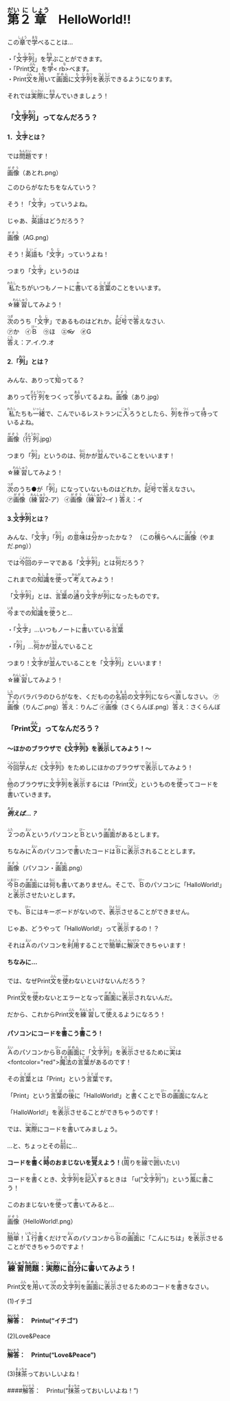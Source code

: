 # <ruby><rb>第<rb><rt>だい</rt></ruby><ruby><rb>２<rb><rt>に</rt></ruby><ruby><rb>章<rb><rt>しょう</rt></ruby>　HelloWorld!!
この<ruby><rb>章<rb><rt>しょう</rt></ruby>で<ruby><rb>学<rb><rt>まな</rt></ruby>べることは…

・「<ruby><rb>文字<rb><rt>もじ</rt></ruby><ruby><rb>列<rb><rt>れつ</rt></ruby>」を<ruby><rb>学</rb><rt>まな</rt></ruby>ぶことができます。  
・「Print<ruby><rb>文<rb><rt>ぶん</rt></ruby>」を<ruby><rb>学<  rb><rt>まな</rt></ruby>べます。  
・Print<ruby><rb>文<rb><rt>ぶん</rt></ruby>を<ruby><rb>用<rb><rt>もち</rt></ruby>いて<ruby><rb>画面<rb><rt>がめん</rt></ruby>に<ruby><rb>文字<rb><rt>もじ</rt></ruby><ruby><rb>列<rb><rt>れつ</rt></ruby>を<ruby><rb>表示<rb><rt>ひょうじ</rt></ruby>できるようになります。

それでは<ruby><rb>実際<rb><rt>じっさい</rt></ruby>に<ruby><rb>学<rb><rt>まな</rt></ruby>んでいきましょう！

### 「<ruby><rb>文字<rb><rt>もじ</rt></ruby><ruby><rb>列<rb><rt>れつ</rt></ruby>」ってなんだろう？
#### 1．<ruby><rb>文字<rb><rt>もじ</rt></ruby>とは？
では<ruby><rb>問題<rb><rt>もんだい</rt></ruby>です！

<ruby><rb>画像<rb><rt>がぞう</rt></ruby>（あとれ.png）


このひらがなたちをなんていう？

そう！「<ruby><rb>文字<rb><rt>もじ</rt></ruby>」っていうよね。

じゃあ、<ruby><rb>英語<rb><rt>えいご</rt></ruby>はどうだろう？

<ruby><rb>画像<rb><rt>がぞう</rt></ruby>（AG.png）

そう！<ruby><rb>英語<rb><rt>えいご</rt></ruby>も「<ruby><rb>文字<rb><rt>もじ</rt></ruby>」っていうよね！

つまり「<ruby><rb>文字<rb><rt>もじ</rt></ruby>」というのは

<ruby><rb>私<rb><rt>わたし</rt></ruby>たちがいつもノートに<ruby><rb>書<rb><rt>か</rt></ruby>いてる<ruby><rb>言葉<rb><rt>ことば</rt></ruby>のことをいいます。

☆<ruby><rb>練習<rb><rt>れんしゅう</rt></ruby>してみよう！

<ruby><rb>次<rb><rt>つぎ</rt></ruby>のうち「<ruby><rb>文字<rb><rt>もじ</rt></ruby>」であるものはどれか。<ruby><rb>記号<rb><rt>きごう</rt></ruby>で<ruby><rb>答<rb><rt>こた</rt></ruby>えなさい.  
㋐か　㋑<ruby><rb>Ｂ<rb><rt>びー</rt></ruby>　㋒ほ　㋓:eyeglasses:　㋔G  
<ruby><rb>答<rb><rt>こた</rt></ruby>え：ア.イ.ウ.オ　

#### 2.「<ruby><rb>列<rb><rt>れつ</rt></ruby>」とは？
みんな、ありって<ruby><rb>知<rb><rt>し</rt></ruby>ってる？

ありって<ruby><rb>行列<rb><rt>ぎょうれつ</rt></ruby>をつくって<ruby><rb>歩<rb><rt>ある</rt></ruby>いてるよね。<ruby><rb>画像<rb><rt>がぞう</rt></ruby>（あり.jpg）

<ruby><rb>私<rb><rt>わたし</rt></ruby>たちも<ruby><rb>一緒<rb><rt>いっしょ</rt></ruby>で、こんでいるレストランに<ruby><rb>入<rb><rt>にゅう</rt></ruby>ろうとしたら、<ruby><rb>列<rb><rt>れつ</rt></ruby>を<ruby><rb>作<rb><rt>つく</rt></ruby>って<ruby><rb>待<rb><rt>ま</rt></ruby>っているよね。

<ruby><rb>画像<rb><rt>がぞう</rt></ruby>（<ruby><rb>行列<rb><rt>ぎょうれつ</rt></ruby>.jpg）

つまり「<ruby><rb>列<rb><rt>れつ</rt></ruby>」というのは、<ruby><rb>何<rb><rt>なに</rt></ruby>かが<ruby><rb>並<rb><rt>なら</rt></ruby>んでいることをいいます！

☆<ruby><rb>練習<rb><rt>れんしゅう</rt></ruby>してみよう！

<ruby><rb>次<rb><rt>つぎ</rt></ruby>のうち●が「<ruby><rb>列<rb><rt>れつ</rt></ruby>」になっていないものはどれか。<ruby><rb>記号<rb><rt>きごう</rt></ruby>で<ruby><rb>答<rb><rt>こた</rt></ruby>えなさい。  
㋐<ruby><rb>画像<rb><rt>がぞう</rt></ruby>（<ruby><rb>練習<rb><rt>れんしゅう</rt></ruby>2‐ア）
㋑<ruby><rb>画像<rb><rt>がぞう</rt></ruby>（<ruby><rb>練習<rb><rt>れんしゅう</rt></ruby>2‐イ )
<ruby><rb>答<rb><rt>こた</rt></ruby>え：イ

#### 3.<ruby><rb>文字<rb><rt>もじ</rt></ruby><ruby><rb>列<rb><rt>れつ</rt></ruby>とは？
みんな、「<ruby><rb>文字<rb><rt>もじ</rt></ruby>」「<ruby><rb>列<rb><rt>れつ</rt></ruby>」の<ruby><rb>意味<rb><rt>いみ</rt></ruby>は<ruby><rb>分<rb><rt>わ</rt></ruby>かったかな？　（この<ruby><rb>横<rb><rt>よこ</rt></ruby>らへんに<ruby><rb>画像<rb><rt>がぞう</rt></ruby>（やまだ.png））

では<ruby><rb>今回<rb><rt>こんかい</rt></ruby>のテーマである「<ruby><rb>文字<rb><rt>もじ</rt></ruby><ruby><rb>列<rb><rt>れつ</rt></ruby>」とは<ruby><rb>何<rb><rt>なに</rt></ruby>だろう？

これまでの<ruby><rb>知識<rb><rt>ちしき</rt></ruby>を<ruby><rb>使<rb><rt>つか</rt></ruby>って<ruby><rb>考<rb><rt>かんが</rt></ruby>えてみよう！

「<ruby><rb>文字<rb><rt>もじ</rt></ruby><ruby><rb>列<rb><rt>れつ</rt></ruby>」とは、<ruby><rb>言葉<rb><rt>ことば</rt></ruby>の<ruby><rb>通<rb><rt>とお</rt></ruby>り<ruby><rb>文字<rb><rt>もじ</rt></ruby>が<ruby><rb>列<rb><rt>れつ</rt></ruby>になったものです。

<ruby><rb>今<rb><rt>いま</rt></ruby>までの<ruby><rb>知識<rb><rt>ちしき</rt></ruby>を<ruby><rb>使<rb><rt>つか</rt></ruby>うと…

・「<ruby><rb>文字<rb><rt>もじ</rt></ruby>」…いつもノートに<ruby><rb>書<rb><rt>か</rt></ruby>いている<ruby><rb>言葉<rb><rt>ことば</rt></ruby>

・「<ruby><rb>列<rb><rt>れつ</rt></ruby>」…<ruby><rb>何<rb><rt>なに</rt></ruby>かが<ruby><rb>並<rb><rt>なら</rt></ruby>んでいること

つまり！<ruby><rb>文字<rb><rt>もじ</rt></ruby>が<ruby><rb>並<rb><rt>なら</rt></ruby>んでいることを「<ruby><rb>文字<rb><rt>もじ</rt></ruby><ruby><rb>列<rb><rt>れつ</rt></ruby>」といいます！

☆<ruby><rb>練習<rb><rt>れんしゅう</rt></ruby>してみよう！

<ruby><rb>下<rb><rt>した</rt></ruby>のバラバラのひらがなを、くだものの<ruby><rb>名前<rb><rt>なまえ</rt></ruby>の<ruby><rb>文字<rb><rt>もじ</rt></ruby><ruby><rb>列<rb><rt>れつ</rt></ruby>にならべ<ruby><rb>直<rb><rt>なお</rt></ruby>しなさい。
㋐<ruby><rb>画像<rb><rt>がぞう</rt></ruby>（りんご.png）<ruby><rb>答<rb><rt>こた</rt></ruby>え：りんご
㋑<ruby><rb>画像<rb><rt>がぞう</rt></ruby>（さくらんぼ.png）<ruby><rb>答<rb><rt>こた</rt></ruby>え：さくらんぼ

### 「Print<ruby><rb>文<rb><rt>ぶん</rt></ruby>」ってなんだろう？
#### ～ほかのブラウザで《<ruby><rb>文字<rb><rt>もじ</rt></ruby><ruby><rb>列<rb><rt>れつ</rt></ruby>》を<ruby><rb>表示<rb><rt>ひょうじ</rt></ruby>してみよう！～

<ruby><rb>今回<rb><rt>こんかい</rt></ruby><ruby><rb>学<rb><rt>まな</rt></ruby>んだ《<ruby><rb>文字<rb><rt>もじ</rt></ruby><ruby><rb>列<rb><rt>れつ</rt></ruby>》をためしにほかのブラウザで<ruby><rb>表示<rb><rt>ひょうじ</rt></ruby>してみよう！

<ruby><rb>他<rb><rt>た</rt></ruby>のブラウザに<ruby><rb>文字<rb><rt>もじ</rt></ruby><ruby><rb>列<rb><rt>れつ</rt></ruby>を<ruby><rb>表示<rb><rt>ひょうじ</rt></ruby>するには「Print<ruby><rb>文<rb><rt>ぶん</rt></ruby>」というものを<ruby><rb>使<rb><rt>つか</rt></ruby>ってコードを<ruby><rb>書<rb><rt>か</rt></ruby>いていきます。

##### <ruby><rb>例<rb><rt>たと</rt></ruby>えば…？
<ruby><rb>２<rb><rt>ふた</rt></ruby>つの<ruby><rb>Ａ<rb><rt>えい</rt></ruby>というパソコンと<ruby><rb>Ｂ<rb><rt>びー</rt></ruby>という<ruby><rb>画面<rb><rt>がめん</rt></ruby>があるとします。

ちなみに<ruby><rb>Ａ<rb><rt>えい</rt></ruby>のパソコンで<ruby><rb>書<rb><rt>か</rt></ruby>いたコードは<ruby><rb>Ｂ<rb><rt>びー</rt></ruby>に<ruby><rb>表示<rb><rt>ひょうじ</rt></ruby>されることとします。

<ruby><rb>画像<rb><rt>がぞう</rt></ruby>（パソコン・<ruby><rb>画面<rb><rt>がめん</rt></ruby>.png）

<ruby><rb>今<rb><rt>いま</rt></ruby><ruby><rb>Ｂ<rb><rt>びー</rt></ruby>の<ruby><rb>画面<rb><rt>がめん</rt></ruby>には<ruby><rb>何<rb><rt>なに</rt></ruby>も<ruby><rb>書<rb><rt>か</rt></ruby>いてありません。そこで、<ruby><rb>Ｂ<rb><rt>びー</rt></ruby>のパソコンに「HalloWorld!」と<ruby><rb>表示<rb><rt>ひょうじ</rt></ruby>させたいとします。

でも、<ruby><rb>Ｂ<rb><rt>びー</rt></ruby>にはキーボードがないので、<ruby><rb>表示<rb><rt>ひょうじ</rt></ruby>させることができません。

じゃあ、どうやって「HalloWorld!」って<ruby><rb>表示<rb><rt>ひょうじ</rt></ruby>するの！？

それは<ruby><rb>Ａ<rb><rt>えい</rt></ruby>のパソコンを<ruby><rb>利用<rb><rt>りよう</rt></ruby>することで<ruby><rb>簡単<rb><rt>かんたん</rt></ruby>に<ruby><rb>解決<rb><rt>かいけつ</rt></ruby>できちゃいます！

#### ちなみに…

では、なぜPrint<ruby><rb>文<rb><rt>ぶん</rt></ruby>を<ruby><rb>使<rb><rt>つか</rt></ruby>わないといけないんだろう？

Print<ruby><rb>文<rb><rt>ぶん</rt></ruby>を<ruby><rb>使<rb><rt>つか</rt></ruby>わないとエラーとなって<ruby><rb>画面<rb><rt>がめん</rt></ruby>に<ruby><rb>表示<rb><rt>ひょうじ</rt></ruby>されないんだ。

だから、これからPrint<ruby><rb>文<rb><rt>ぶん</rt></ruby>を<ruby><rb>練習<rb><rt>れんしゅう</rt></ruby>して<ruby><rb>使<rb><rt>つか</rt></ruby>えるようになろう！

#### パソコンにコードを<ruby><rb>書<rb><rt>か</rt></ruby>こう<ruby><rb>書<rb><rt>か</rt></ruby>こう！
<ruby><rb>Ａ<rb><rt>えい</rt></ruby>のパソコンから<ruby><rb>Ｂ<rb><rt>びー</rt></ruby>の<ruby><rb>画面<rb><rt>がめん</rt></ruby>に「<ruby><rb>文字<rb><rt>もじ</rt></ruby><ruby><rb>列<rb><rt>れつ</rt></ruby>」を<ruby><rb>表示<rb><rt>ひょうじ</rt></ruby>させるために<ruby><rb>実<rb><rt>じつ</rt></ruby>は<fontcolor="red"><ruby><rb>魔法<rb><rt>まほう</rt></ruby>の<ruby><rb>言葉<rb><rt>ことば</rt></ruby></font>があるのです！

その<ruby><rb>言葉<rb><rt>ことば</rt></ruby>とは「Print」という<ruby><rb>言葉<rb><rt>ことば</rt></ruby>です。

「Print」という<ruby><rb>言葉<rb><rt>ことば</rt></ruby>の<ruby><rb>後<rb><rt>のち</rt></ruby>に「HalloWorld!」と<ruby><rb>書<rb><rt>か</rt></ruby>くことで<ruby><rb>Ｂ<rb><rt>びー</rt></ruby>の<ruby><rb>画面<rb><rt>がめん</rt></ruby>になんと

「HalloWorld!」を<ruby><rb>表示<rb><rt>ひょうじ</rt></ruby>させることができちゃうのです！

では、<ruby><rb>実際<rb><rt>じっさい</rt></ruby>にコードを<ruby><rb>書<rb><rt>か</rt></ruby>いてみましょう。

…と、ちょっとその<ruby><rb>前<rb><rt>まえ</rt></ruby>に…

**コードを<ruby><rb>書<rb><rt>か</rt></ruby>く<ruby><rb>時<rb><rt>とき</rt></ruby>のおまじないを<ruby><rb>覚<rb><rt>おぼ</rt></ruby>えよう！**(<ruby><rb>周<rb><rt>まわ</rt></ruby>りを<ruby><rb>線<rb><rt>せん</rt></ruby>で<ruby><rb>囲<rb><rt>かこ</rt></ruby>いたい)

コードを<ruby><rb>書<rb><rt>か</rt></ruby>くとき、<ruby><rb>文字<rb><rt>もじ</rt></ruby><ruby><rb>列<rb><rt>れつ</rt></ruby>を<ruby><rb>記入<rb><rt>きにゅう</rt></ruby>するときは
「u(”<ruby><rb>文字<rb><rt>もじ</rt></ruby><ruby><rb>列<rb><rt>れつ</rt></ruby>”)」という<ruby><rb>風<rb><rt>かぜ</rt></ruby>に<ruby><rb>書<rb><rt>か</rt></ruby>こう！

このおまじないを<ruby><rb>使<rb><rt>つか</rt></ruby>って<ruby><rb>書<rb><rt>か</rt></ruby>いてみると…

<ruby><rb>画像<rb><rt>がぞう</rt></ruby>（HelloWorld!.png）

<ruby><rb>簡単<rb><rt>かんたん</rt></ruby>！<ruby><rb>１<rb><rt>いち</rt></ruby><ruby><rb>行<rb><rt>こう</rt></ruby><ruby><rb>書<rb><rt>か</rt></ruby>くだけで<ruby><rb>Ａ<rb><rt>えい</rt></ruby>のパソコンから<ruby><rb>Ｂ<rb><rt>びー</rt></ruby>の<ruby><rb>画面<rb><rt>がめん</rt></ruby>に「こんにちは」を<ruby><rb>表示<rb><rt>ひょうじ</rt></ruby>させることができちゃうのですよ！

### <ruby><rb>練習<rb><rt>れんしゅう</rt></ruby><ruby><rb>問題<rb><rt>もんだい</rt></ruby>：<ruby><rb>実際<rb><rt>じっさい</rt></ruby>に<ruby><rb>自分<rb><rt>じぶん</rt></ruby>に<ruby><rb>書<rb><rt>か</rt></ruby>いてみよう！
Print<ruby><rb>文<rb><rt>ぶん</rt></ruby>を<ruby><rb>用<rb><rt>もち</rt></ruby>いて<ruby><rb>次<rb><rt>つぎ</rt></ruby>の<ruby><rb>文字<rb><rt>もじ</rt></ruby><ruby><rb>列<rb><rt>れつ</rt></ruby>を<ruby><rb>画面<rb><rt>がめん</rt></ruby>に<ruby><rb>表示<rb><rt>ひょうじ</rt></ruby>させるためのコードを<ruby><rb>書<rb><rt>か</rt></ruby>きなさい。

(1)イチゴ

#### <ruby><rb>解答<rb><rt>かいとう</rt></ruby>：　Printu(“イチゴ”)　　　　　　　

(2)Love&Peace

#### <ruby><rb>解答<rb><rt>かいとう</rt></ruby>：　Printu(“Love&Peace”)

(3)<ruby><rb>抹茶<rb><rt>まっちゃ</rt></ruby>っておいしいよね！

####<ruby><rb>解答<rb><rt>かいとう</rt></ruby>：　Printu(“<ruby><rb>抹茶<rb><rt>まっちゃ</rt></ruby>っておいしいよね！”)
